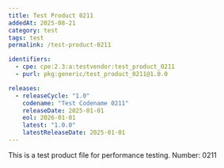 ```yaml
---
title: Test Product 0211
addedAt: 2025-08-21
category: test
tags: test
permalink: /test-product-0211

identifiers:
  - cpe: cpe:2.3:a:testvendor:test_product_0211
  - purl: pkg:generic/test_product_0211@1.0.0

releases:
  - releaseCycle: "1.0"
    codename: "Test Codename 0211"
    releaseDate: 2025-01-01
    eol: 2026-01-01
    latest: "1.0.0"
    latestReleaseDate: 2025-01-01
---
```


This is a test product file for performance testing. Number: 0211

